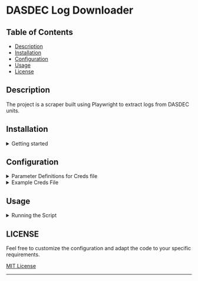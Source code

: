 # DASDEC Log Downloader

## Table of Contents

- [Description](#description)
- [Installation](#installation)
- [Configuration](#configuration)
- [Usage](#usage)
- [License](#license)

## Description

The project is a scraper built using Playwright to extract logs from DASDEC units.

## Installation

<details>
 
<summary>Getting started</summary>
 
1. Clone the repository.

```shell
git clone https://github.com/erikjmurray/DasdecLogScrape
```

2. Change into the project directory.

```shell
cd your_project_directory
```

3. Install dependencies.

```shell
pip install -r requirement.txt
```

Note that you may need to use a variation of the following command if you have not properly added Python to your environment path.
```shell
python -m pip ...
```
</details>
 
## Configuration

<details>
<summary>Parameter Definitions for Creds file</summary> 
 
- `ip_addr`: The IP address of the DASDEC unit.
- `username`: The username for accessing the DASDEC unit.
- `password`: The password for accessing the DASDEC unit.
- `name`: A name or identifier for the DASDEC unit.
- `timeframe`: The timeframe for which you want to scrape the logs (e.g., "7days", "30days"). 
   - This parameter is optional, and if not provided, the default value is set to "7days".
   -  |           |           | Options  |          |        |   
      | :-------: | :-------: | :------: | :------: | :----: |
      | today     | 2days     | 7days    | 14days   | 28days |
      | 60days    | 120days   | thisweek | lastweek | 2weeks |
      | thismonth | lastmonth | 2months  | thisyear | random |
 
</details>
<details>
 
<summary>Example Creds File</summary>
 
```json
 [
     {
       "ip_addr": "192.168.0.1",
       "username": "admin",
       "password": "password",
       "name": "DASDEC 1",
       "timeframe": "7days"
     },
     {
       "ip_addr": "192.168.0.2",
       "username": "admin",
       "password": "password",
       "name": "DASDEC 2",
       "timeframe": "30days"
     }
 ]
```
 
</details>
 
## Usage

<details>
 
<summary>Running the Script</summary>
 
To use the scraper, follow these steps:
 
1. Make sure you have provided a valid credentials json file as detailed above.
 
2. Run the scrape script.

```shell
python scrape.py
```
 
3. The logs will be stored in a folder called ScrapedLogs in root directory of the project.
 
4. 
</details>

## LICENSE

Feel free to customize the configuration and adapt the code to your specific requirements.

[MIT License](LICENSE)

---

